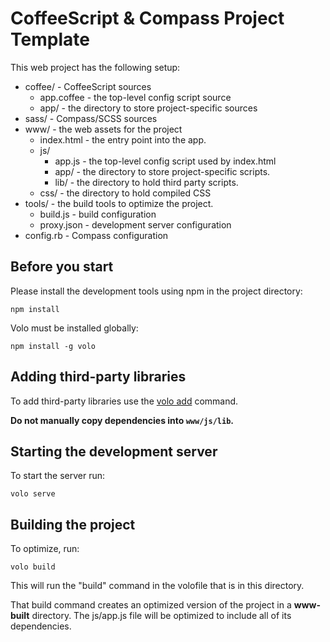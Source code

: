 # CoffeeScript & Compass Project Template

This web project has the following setup:

* coffee/ - CoffeeScript sources
    * app.coffee - the top-level config script source
    * app/ - the directory to store project-specific sources
* sass/ - Compass/SCSS sources
* www/ - the web assets for the project
    * index.html - the entry point into the app.
    * js/
        * app.js - the top-level config script used by index.html
        * app/ - the directory to store project-specific scripts.
        * lib/ - the directory to hold third party scripts.
    * css/ - the directory to hold compiled CSS
* tools/ - the build tools to optimize the project.
    * build.js - build configuration
    * proxy.json - development server configuration
* config.rb - Compass configuration

## Before you start

Please install the development tools using npm in the project directory:

    npm install

Volo must be installed globally:

    npm install -g volo

## Adding third-party libraries

To add third-party libraries use the [volo
add](https://github.com/volojs/volo/blob/master/commands/add/doc.md) command.

**Do not manually copy dependencies into `www/js/lib`.**

## Starting the development server

To start the server run:

    volo serve

## Building the project

To optimize, run:

    volo build

This will run the "build" command in the volofile that is in this directory.

That build command creates an optimized version of the project in a
**www-built** directory. The js/app.js file will be optimized to include
all of its dependencies.
